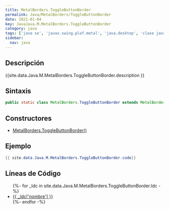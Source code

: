 ```yaml
---
title: MetalBorders.ToggleButtonBorder
permalink: Java/MetalBorders/ToggleButtonBorder
date: 2021-01-04
key: JavaJava.M.MetalBorders.ToggleButtonBorder
category: java
tags: ['java se', 'javax.swing.plaf.metal', 'java.desktop', 'clase java', 'Java 1.3']
sidebar: 
  nav: java
---
```


## Descripción
{{site.data.Java.M.MetalBorders.ToggleButtonBorder.description }}

## Sintaxis
~~~java
public static class MetalBorders.ToggleButtonBorder extends MetalBorders.ButtonBorder
~~~

## Constructores
* [MetalBorders.ToggleButtonBorder()](/Java/MetalBorders/ToggleButtonBorder/MetalBorders/ToggleButtonBorder/)

## Ejemplo
~~~java
{{ site.data.Java.M.MetalBorders.ToggleButtonBorder.code}}
~~~

## Líneas de Código
<ul>
{%- for _ldc in site.data.Java.M.MetalBorders.ToggleButtonBorder.ldc -%}
   <li>
       <a href="{{_ldc['url'] }}">{{ _ldc['nombre'] }}</a>
   </li>
{%- endfor -%}
</ul>

